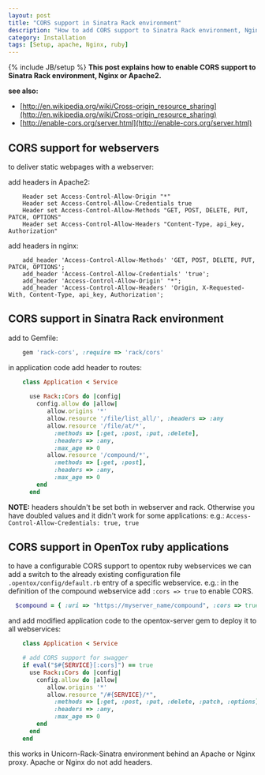 ```yaml
---
layout: post
title: "CORS support in Sinatra Rack environment"
description: "How to add CORS support to Sinatra Rack environment, Nginx or Apache2."
category: Installation
tags: [Setup, apache, Nginx, ruby]
---
```

{% include JB/setup %}
**This post explains how to enable CORS support to Sinatra Rack environment, Nginx or Apache2.**

**see also:** 

  * [http://en.wikipedia.org/wiki/Cross-origin_resource_sharing](http://en.wikipedia.org/wiki/Cross-origin_resource_sharing)
  * [http://enable-cors.org/server.html](http://enable-cors.org/server.html) 

CORS support for webservers 
---------------------------
to deliver static webpages with a webserver:

add headers in Apache2:

        Header set Access-Control-Allow-Origin "*"
        Header set Access-Control-Allow-Credentials true
        Header set Access-Control-Allow-Methods "GET, POST, DELETE, PUT, PATCH, OPTIONS"
        Header set Access-Control-Allow-Headers "Content-Type, api_key, Authorization"

add headers in nginx:

        add_header 'Access-Control-Allow-Methods' 'GET, POST, DELETE, PUT, PATCH, OPTIONS';
        add_header 'Access-Control-Allow-Credentials' 'true';
        add_header 'Access-Control-Allow-Origin' "*";
        add_header 'Access-Control-Allow-Headers' 'Origin, X-Requested-With, Content-Type, api_key, Authorization';

CORS support in Sinatra Rack environment
----------------------------------------

add to Gemfile:

```ruby
    gem 'rack-cors', :require => 'rack/cors'
```

in application code add header to routes:

```ruby
    class Application < Service
  
      use Rack::Cors do |config|
        config.allow do |allow|
           allow.origins '*'
           allow.resource '/file/list_all/', :headers => :any
           allow.resource '/file/at/*',
             :methods => [:get, :post, :put, :delete],
             :headers => :any,
             :max_age => 0
           allow.resource '/compound/*',
             :methods => [:get, :post],
             :headers => :any,
             :max_age => 0
        end
      end
```

**NOTE:** headers shouldn't be set both in webserver and rack. 
Otherwise you have doubled values and it didn't work for some applications:
e.g.: `Access-Control-Allow-Credentials: true, true` 

CORS support in OpenTox ruby applications 
-----------------------------------------
to have a configurable CORS support to opentox ruby webservices we can add a switch to the already existing configuration file `.opentox/config/default.rb` entry of a specific webservice. 
e.g.: in the definition of the compound webservice add `:cors => true` to enable CORS.

```ruby 
  $compound = { :uri => "https://myserver_name/compound", :cors => true }
```

and add modified application code to the opentox-server gem to deploy it to all webservices: 

```ruby
    class Application < Service

    # add CORS support for swagger
    if eval("$#{SERVICE}[:cors]") == true
      use Rack::Cors do |config|
        config.allow do |allow|
           allow.origins '*'
           allow.resource "/#{SERVICE}/*",
             :methods => [:get, :post, :put, :delete, :patch, :options],
             :headers => :any,
             :max_age => 0
        end
      end
    end
```
this works in Unicorn-Rack-Sinatra environment behind an Apache or Nginx proxy. Apache or Nginx do not add headers. 

